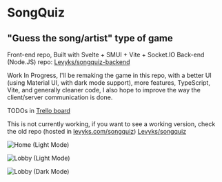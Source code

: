 # SongQuiz

## "Guess the song/artist" type of game

Front-end repo, Built with Svelte + SMUI + Vite + Socket.IO
Back-end (Node.JS) repo: [Levyks/songquiz-backend](https://github.com/Levyks/songquiz-backend)

Work In Progress, I'll be remaking the game in this repo, with a better UI (using Material UI, with dark mode support), more features, TypeScript, Vite, and generally cleaner code, I also hope to improve the way the client/server communication is done.

TODOs in [Trello board](https://trello.com/b/MrgPAn1e/songquiz) 

This is not currently working, if you want to see a working version, check the old repo (hosted in [levyks.com/songquiz](https://levyks.com/songquiz)) [Levyks/songquiz](https://github.com/Levyks/songquiz)

![Home (Light Mode)](https://i.imgur.com/79nh92P.png)

![Lobby (Light Mode)](https://i.imgur.com/O43Q90u.png)

![Lobby (Dark Mode)](https://i.imgur.com/vEHXNLj.png)
